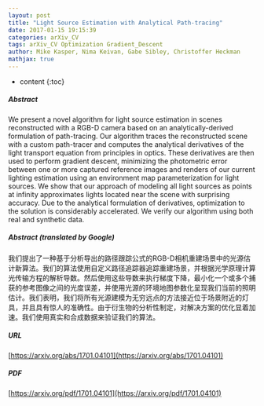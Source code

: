 ```yaml
---
layout: post
title: "Light Source Estimation with Analytical Path-tracing"
date: 2017-01-15 19:15:39
categories: arXiv_CV
tags: arXiv_CV Optimization Gradient_Descent
author: Mike Kasper, Nima Keivan, Gabe Sibley, Christoffer Heckman
mathjax: true
---
```


* content
{:toc}

##### Abstract
We present a novel algorithm for light source estimation in scenes reconstructed with a RGB-D camera based on an analytically-derived formulation of path-tracing. Our algorithm traces the reconstructed scene with a custom path-tracer and computes the analytical derivatives of the light transport equation from principles in optics. These derivatives are then used to perform gradient descent, minimizing the photometric error between one or more captured reference images and renders of our current lighting estimation using an environment map parameterization for light sources. We show that our approach of modeling all light sources as points at infinity approximates lights located near the scene with surprising accuracy. Due to the analytical formulation of derivatives, optimization to the solution is considerably accelerated. We verify our algorithm using both real and synthetic data.

##### Abstract (translated by Google)
我们提出了一种基于分析导出的路径跟踪公式的RGB-D相机重建场景中的光源估计新算法。我们的算法使用自定义路径追踪器追踪重建场景，并根据光学原理计算光传输方程的解析导数。然后使用这些导数来执行梯度下降，最小化一个或多个捕获的参考图像之间的光度误差，并使用光源的环境地图参数化呈现我们当前的照明估计。我们表明，我们将所有光源建模为无穷远点的方法接近位于场景附近的灯具，并且具有惊人的准确性。由于衍生物的分析性制定，对解决方案的优化显着加速。我们使用真实和合成数据来验证我们的算法。

##### URL
[https://arxiv.org/abs/1701.04101](https://arxiv.org/abs/1701.04101)

##### PDF
[https://arxiv.org/pdf/1701.04101](https://arxiv.org/pdf/1701.04101)

